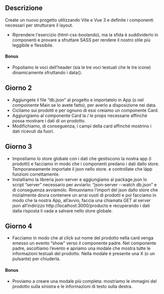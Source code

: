 ## Descrizione
Create un nuovo progetto utilizzando Vite e Vue 3 e definite i componenti necessari per strutturare il layout.
- Riprendere l'esercizio (html-css-boolando), ma la sfida è suddividerlo in componenti e provare a sfruttare SASS per rendere il nostro stile più leggibile e flessibile.
#### Bonus
- Popoliamo le voci dell’header (sia le tre voci testuali che le tre icone) dinamicamente sfruttando i data().

## Giorno 2
- Aggiungete il file “db.json” al progetto e importatelo in App (o nel compoinente Main se lo avete fatto), per averlo a disposizione nei data.
- Cicliamo sui prodotti e per ognuno di essi creiamo un componente Card.
- Aggiungiamo al componente Card la / le props necessarie affinché possa mostrare i dati di un prodotto.
- Modifichiamo, di conseguenza, i campi della card affinché mostrino i dati ricevuti da fuori.

## Giorno 3
- Impostiamo lo store globale con i dati che gestiscono la nostra app (i prodotti) e facciamo in modo che i componenti predano i dati dallo store.
Temporaneamente importate il json nello store. e controllate che lápp funzioni correttamente.
- Installiamo la libreria json-server e aggiungiamo al package.json lo script “server” necessario per avviarlo: “json-server --watch db.json” e di conseguenza avviamolo.
Rimuoviamo l’import del json dallo store che inizialmente dovra contenere un arrai vuoti di prodotti e poi facciamo in modo che la nostra App, all’avvio, faccia una chiamata GET al server json all’indirizzo http://localhost:3000/products e recuperando i dati dalla risposta li vada a salvare nello store globale.

## Giorno 4
- Facciamo in modo che al click sul nome del prodotto nella card venga emesso un evento “show” verso il componente padre. Nel componente padre, ascoltiamo l’evento e apriamo una modale che mostra tutte le informazioni testuali del prodotto. Nella modale è presente una X (o un pulsante) per chiuderla.

#### Bonus
- Proviamo a creare una modale più completa: mostriamo le immagini del prodotto sulla sinistra e le informazioni di testo sulla destra.

